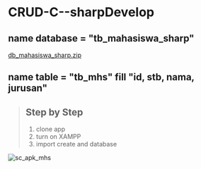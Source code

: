 # CRUD-C--sharpDevelop
## name database = "tb_mahasiswa_sharp"
[db_mahasiswa_sharp.zip](https://github.com/Arjumnr/CRUD-C--sharpDevelop/files/8781352/db_mahasiswa_sharp.zip)

## name table = "tb_mhs" fill "id, stb, nama, jurusan"

> ## Step by Step 
> 1. clone app
> 2. turn on XAMPP
> 3. import create and database 

![sc_apk_mhs](https://user-images.githubusercontent.com/59915017/170556409-febc0e1d-56ed-41ae-84b4-8c6c5a21b2a7.png)
